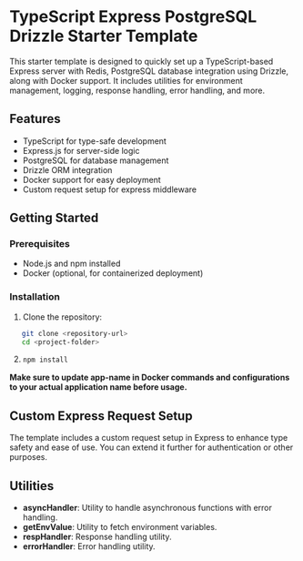 # TypeScript Express PostgreSQL Drizzle Starter Template

This starter template is designed to quickly set up a TypeScript-based Express server with Redis, PostgreSQL database integration using Drizzle, along with Docker support. It includes utilities for environment management, logging, response handling, error handling, and more.

## Features

- TypeScript for type-safe development
- Express.js for server-side logic
- PostgreSQL for database management
- Drizzle ORM integration
- Docker support for easy deployment
- Custom request setup for express middleware

## Getting Started

### Prerequisites

- Node.js and npm installed
- Docker (optional, for containerized deployment)

### Installation

1. Clone the repository:

```bash
   git clone <repository-url>
   cd <project-folder>
```

2. ```bash
   npm install
   ```

**Make sure to update app-name in Docker commands and configurations to your actual application name before usage.**

## Custom Express Request Setup

The template includes a custom request setup in Express to enhance type safety and ease of use. You can extend it further for authentication or other purposes.

## Utilities

- **asyncHandler**: Utility to handle asynchronous functions with error handling.
- **getEnvValue**: Utility to fetch environment variables.
- **respHandler**: Response handling utility.
- **errorHandler**: Error handling utility.
